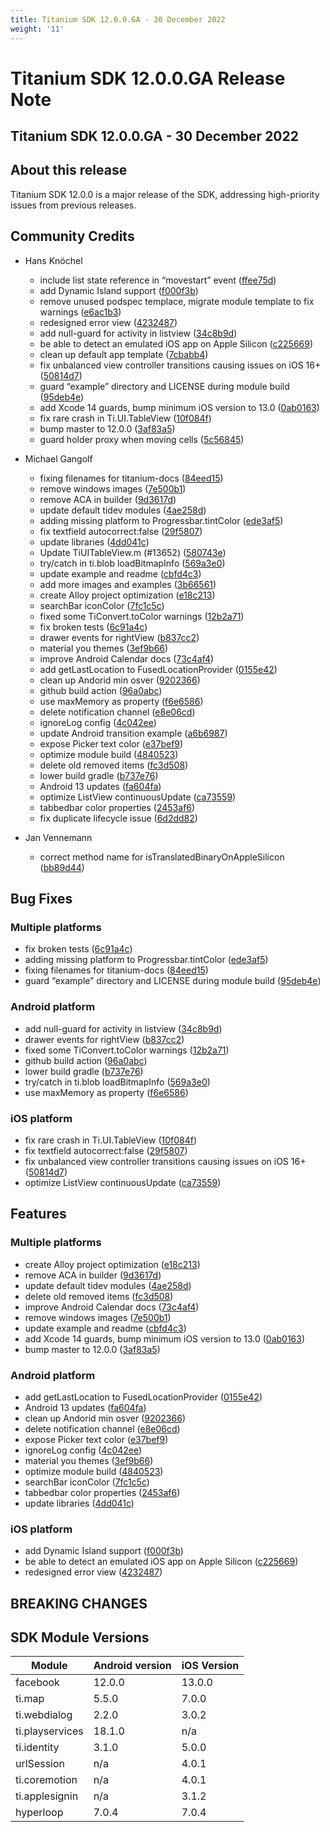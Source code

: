 ```yaml
---
title: Titanium SDK 12.0.0.GA - 30 December 2022
weight: '11'
---
```


# Titanium SDK 12.0.0.GA Release Note

## Titanium SDK 12.0.0.GA - 30 December 2022

## About this release

Titanium SDK 12.0.0 is a major release of the SDK, addressing high-priority issues from previous releases.


## Community Credits

* Hans Knöchel
  * include list state reference in “movestart” event ([ffee75d](https://github.com/tidev/titanium-sdk/commit/ffee75de20efba2c2d0b00b9ab12c14f81b86035))
  * add Dynamic Island support ([f000f3b](https://github.com/tidev/titanium-sdk/commit/f000f3ba9b228aadbcab88ff734438a202ae9c8c))
  * remove unused podspec templace, migrate module template to fix warnings ([e6ac1b3](https://github.com/tidev/titanium-sdk/commit/e6ac1b308cf5477aafc5ae79e561df63670f9a65))
  * redesigned error view ([4232487](https://github.com/tidev/titanium-sdk/commit/4232487aa54c9b8eed038ede29eb7edf92dfa0a5))
  * add null-guard for activity in listview ([34c8b9d](https://github.com/tidev/titanium-sdk/commit/34c8b9da7ec956c76a5f511eb6a9f9214cd38168))
  * be able to detect an emulated iOS app on Apple Silicon ([c225669](https://github.com/tidev/titanium-sdk/commit/c225669ea4eb12951313c277bf5b61abcad73283))
  * clean up default app template ([7cbabb4](https://github.com/tidev/titanium-sdk/commit/7cbabb4871a69ef4191c0805f4b2535380cb8691))
  * fix unbalanced view controller transitions causing issues on iOS 16+ ([50814d7](https://github.com/tidev/titanium-sdk/commit/50814d717910f5b42b6f61972b30f8d10f85a268))
  * guard “example” directory and LICENSE during module build ([95deb4e](https://github.com/tidev/titanium-sdk/commit/95deb4ed843c2d59f6a36880a5cd9c644e1c2600))
  * add Xcode 14 guards, bump minimum iOS version to 13.0 ([0ab0163](https://github.com/tidev/titanium-sdk/commit/0ab01636c3f2a4ddc20d0b84e8fc0e532365b2d1))
  * fix rare crash in Ti.UI.TableView ([10f084f](https://github.com/tidev/titanium-sdk/commit/10f084f9ce60a64ee52f038b19fea5940bc230c7))
  * bump master to 12.0.0 ([3af83a5](https://github.com/tidev/titanium-sdk/commit/3af83a5f2adde0d1cab19febe4edc87f32dbb2e3))
  * guard holder proxy when moving cells ([5c56845](https://github.com/tidev/titanium-sdk/commit/5c56845e2311096e2053da97fe0dee9eb5fd19c7))

* Michael Gangolf
  * fixing filenames for titanium-docs ([84eed15](https://github.com/tidev/titanium-sdk/commit/84eed159fb65b39752288f423c8e09bdf2a0d392))
  * remove windows images ([7e500b1](https://github.com/tidev/titanium-sdk/commit/7e500b13d22aa30e252be9bd2a02673b3dbd9771))
  * remove ACA in builder ([9d3617d](https://github.com/tidev/titanium-sdk/commit/9d3617d313342cadd25f5b4e34109c52b4586a1e))
  * update default tidev modules ([4ae258d](https://github.com/tidev/titanium-sdk/commit/4ae258da01e3fa328c83914f826dbab57607bf44))
  * adding missing platform to Progressbar.tintColor ([ede3af5](https://github.com/tidev/titanium-sdk/commit/ede3af51ee92eaeba3a03ee79f5c69499dda9b3c))
  * fix textfield autocorrect:false ([29f5807](https://github.com/tidev/titanium-sdk/commit/29f580773ddeace21c78be06f6286701b9851c2c))
  * update libraries ([4dd041c](https://github.com/tidev/titanium-sdk/commit/4dd041ce51763c469f6e8bada972c1a224f90f31))
  * Update TiUITableView.m (#13652) ([580743e](https://github.com/tidev/titanium-sdk/commit/580743edd05b1202a2a8d484ef6db2156cee4367))
  * try/catch in ti.blob loadBitmapInfo ([569a3e0](https://github.com/tidev/titanium-sdk/commit/569a3e061e67d2c90678471eb23aaed2676390bb))
  * update example and readme ([cbfd4c3](https://github.com/tidev/titanium-sdk/commit/cbfd4c3858e141d02580ac4a22a8aef5c3cd52cb))
  * add more images and examples ([3b66561](https://github.com/tidev/titanium-sdk/commit/3b66561d3cd2f6f09289a4b5297f094bf4956810))
  * create Alloy project optimization ([e18c213](https://github.com/tidev/titanium-sdk/commit/e18c21320e2fe588571c9586db87df9c80f67c88))
  * searchBar iconColor ([7fc1c5c](https://github.com/tidev/titanium-sdk/commit/7fc1c5c27679189f650eab7dd8cd4ee554aa2dd9))
  * fixed some TiConvert.toColor warnings ([12b2a71](https://github.com/tidev/titanium-sdk/commit/12b2a7144cddf21a8dcfc1276b5aa4cb0fee678b))
  * fix broken tests ([6c91a4c](https://github.com/tidev/titanium-sdk/commit/6c91a4cbf57b4891ef711d22a781c1d1951aaead))
  * drawer events for rightView ([b837cc2](https://github.com/tidev/titanium-sdk/commit/b837cc29abef976360593fc7bf2804af5ed82cad))
  * material you themes ([3ef9b66](https://github.com/tidev/titanium-sdk/commit/3ef9b664bd9c7abc5c41a43c2081307c3b8dc56b))
  * improve Android Calendar docs ([73c4af4](https://github.com/tidev/titanium-sdk/commit/73c4af45b36560e3303c572e741f782c3a9dd473))
  * add getLastLocation to FusedLocationProvider ([0155e42](https://github.com/tidev/titanium-sdk/commit/0155e421ecf3c4fc4c53094f70819fac1c472878))
  * clean up Andorid min osver ([9202366](https://github.com/tidev/titanium-sdk/commit/9202366cec8e81d772d6acfd06db993b1e823963))
  * github build action ([96a0abc](https://github.com/tidev/titanium-sdk/commit/96a0abc06079d4beacce13bed842ed9ffb1e39be))
  * use maxMemory as property ([f6e6586](https://github.com/tidev/titanium-sdk/commit/f6e658601ffa18d1b620a52610850c71bb8417ea))
  * delete notification channel ([e8e06cd](https://github.com/tidev/titanium-sdk/commit/e8e06cda9512e8384fe00fc78af31631b672bfa6))
  * ignoreLog config ([4c042ee](https://github.com/tidev/titanium-sdk/commit/4c042ee9ee6e588a0d08f6fd315df05837345702))
  * update Android transition example ([a6b6987](https://github.com/tidev/titanium-sdk/commit/a6b69874e62b72641cd5a141b413431499008864))
  * expose Picker text color ([e37bef9](https://github.com/tidev/titanium-sdk/commit/e37bef9d671585ff93de4fda72c9d01f97443826))
  * optimize module build ([4840523](https://github.com/tidev/titanium-sdk/commit/4840523ed315ce563fdd8cf429a56b15d315970f))
  * delete old removed items ([fc3d508](https://github.com/tidev/titanium-sdk/commit/fc3d5080ad1b0152a8e14bae6a53630f2d2b9631))
  * lower build gradle ([b737e76](https://github.com/tidev/titanium-sdk/commit/b737e7675a358ede3d0360f4a393836f63b0ae5d))
  * Android 13 updates ([fa604fa](https://github.com/tidev/titanium-sdk/commit/fa604fac971579225c156a51f749011a416b2c74))
  * optimize ListView continuousUpdate ([ca73559](https://github.com/tidev/titanium-sdk/commit/ca7355975f2f1e3724fd8359f69bc9c2fb9f464f))
  * tabbedbar color properties ([2453af6](https://github.com/tidev/titanium-sdk/commit/2453af6f27fc9a15520c4a2b3d8ca73ad58bb395))
  * fix duplicate lifecycle issue ([6d2dd82](https://github.com/tidev/titanium-sdk/commit/6d2dd826debb512fa8fbc3b603b4ef05d50d03fe)) 

* Jan Vennemann
  * correct method name for isTranslatedBinaryOnAppleSilicon ([bb89d44](https://github.com/tidev/titanium-sdk/commit/bb89d449ce9d17da0cbbd2587bd3a3529b9e3ca7))


## Bug Fixes

### Multiple platforms

* fix broken tests ([6c91a4c](https://github.com/tidev/titanium-sdk/commit/6c91a4cbf57b4891ef711d22a781c1d1951aaead))
* adding missing platform to Progressbar.tintColor ([ede3af5](https://github.com/tidev/titanium-sdk/commit/ede3af51ee92eaeba3a03ee79f5c69499dda9b3c))
* fixing filenames for titanium-docs ([84eed15](https://github.com/tidev/titanium-sdk/commit/84eed159fb65b39752288f423c8e09bdf2a0d392))
* guard “example” directory and LICENSE during module build ([95deb4e](https://github.com/tidev/titanium-sdk/commit/95deb4ed843c2d59f6a36880a5cd9c644e1c2600))

### Android platform

* add null-guard for activity in listview ([34c8b9d](https://github.com/tidev/titanium-sdk/commit/34c8b9da7ec956c76a5f511eb6a9f9214cd38168))
* drawer events for rightView ([b837cc2](https://github.com/tidev/titanium-sdk/commit/b837cc29abef976360593fc7bf2804af5ed82cad))
* fixed some TiConvert.toColor warnings ([12b2a71](https://github.com/tidev/titanium-sdk/commit/12b2a7144cddf21a8dcfc1276b5aa4cb0fee678b))
* github build action ([96a0abc](https://github.com/tidev/titanium-sdk/commit/96a0abc06079d4beacce13bed842ed9ffb1e39be))
* lower build gradle ([b737e76](https://github.com/tidev/titanium-sdk/commit/b737e7675a358ede3d0360f4a393836f63b0ae5d))
* try/catch in ti.blob loadBitmapInfo ([569a3e0](https://github.com/tidev/titanium-sdk/commit/569a3e061e67d2c90678471eb23aaed2676390bb))
* use maxMemory as property ([f6e6586](https://github.com/tidev/titanium-sdk/commit/f6e658601ffa18d1b620a52610850c71bb8417ea))

### iOS platform

* fix rare crash in Ti.UI.TableView ([10f084f](https://github.com/tidev/titanium-sdk/commit/10f084f9ce60a64ee52f038b19fea5940bc230c7))
* fix textfield autocorrect:false ([29f5807](https://github.com/tidev/titanium-sdk/commit/29f580773ddeace21c78be06f6286701b9851c2c))
* fix unbalanced view controller transitions causing issues on iOS 16+ ([50814d7](https://github.com/tidev/titanium-sdk/commit/50814d717910f5b42b6f61972b30f8d10f85a268))
* optimize ListView continuousUpdate ([ca73559](https://github.com/tidev/titanium-sdk/commit/ca7355975f2f1e3724fd8359f69bc9c2fb9f464f))

## Features

### Multiple platforms

* create Alloy project optimization ([e18c213](https://github.com/tidev/titanium-sdk/commit/e18c21320e2fe588571c9586db87df9c80f67c88))
* remove ACA in builder ([9d3617d](https://github.com/tidev/titanium-sdk/commit/9d3617d313342cadd25f5b4e34109c52b4586a1e))
* update default tidev modules ([4ae258d](https://github.com/tidev/titanium-sdk/commit/4ae258da01e3fa328c83914f826dbab57607bf44))
* delete old removed items ([fc3d508](https://github.com/tidev/titanium-sdk/commit/fc3d5080ad1b0152a8e14bae6a53630f2d2b9631))
* improve Android Calendar docs ([73c4af4](https://github.com/tidev/titanium-sdk/commit/73c4af45b36560e3303c572e741f782c3a9dd473))
* remove windows images ([7e500b1](https://github.com/tidev/titanium-sdk/commit/7e500b13d22aa30e252be9bd2a02673b3dbd9771))
* update example and readme ([cbfd4c3](https://github.com/tidev/titanium-sdk/commit/cbfd4c3858e141d02580ac4a22a8aef5c3cd52cb))
* add Xcode 14 guards, bump minimum iOS version to 13.0 ([0ab0163](https://github.com/tidev/titanium-sdk/commit/0ab01636c3f2a4ddc20d0b84e8fc0e532365b2d1))
* bump master to 12.0.0 ([3af83a5](https://github.com/tidev/titanium-sdk/commit/3af83a5f2adde0d1cab19febe4edc87f32dbb2e3))

### Android platform

* add getLastLocation to FusedLocationProvider ([0155e42](https://github.com/tidev/titanium-sdk/commit/0155e421ecf3c4fc4c53094f70819fac1c472878))
* Android 13 updates ([fa604fa](https://github.com/tidev/titanium-sdk/commit/fa604fac971579225c156a51f749011a416b2c74))
* clean up Andorid min osver ([9202366](https://github.com/tidev/titanium-sdk/commit/9202366cec8e81d772d6acfd06db993b1e823963))
* delete notification channel ([e8e06cd](https://github.com/tidev/titanium-sdk/commit/e8e06cda9512e8384fe00fc78af31631b672bfa6))
* expose Picker text color ([e37bef9](https://github.com/tidev/titanium-sdk/commit/e37bef9d671585ff93de4fda72c9d01f97443826))
* ignoreLog config ([4c042ee](https://github.com/tidev/titanium-sdk/commit/4c042ee9ee6e588a0d08f6fd315df05837345702))
* material you themes ([3ef9b66](https://github.com/tidev/titanium-sdk/commit/3ef9b664bd9c7abc5c41a43c2081307c3b8dc56b))
* optimize module build ([4840523](https://github.com/tidev/titanium-sdk/commit/4840523ed315ce563fdd8cf429a56b15d315970f))
* searchBar iconColor ([7fc1c5c](https://github.com/tidev/titanium-sdk/commit/7fc1c5c27679189f650eab7dd8cd4ee554aa2dd9))
* tabbedbar color properties ([2453af6](https://github.com/tidev/titanium-sdk/commit/2453af6f27fc9a15520c4a2b3d8ca73ad58bb395))
* update libraries ([4dd041c](https://github.com/tidev/titanium-sdk/commit/4dd041ce51763c469f6e8bada972c1a224f90f31))

### iOS platform

* add Dynamic Island support ([f000f3b](https://github.com/tidev/titanium-sdk/commit/f000f3ba9b228aadbcab88ff734438a202ae9c8c))
* be able to detect an emulated iOS app on Apple Silicon ([c225669](https://github.com/tidev/titanium-sdk/commit/c225669ea4eb12951313c277bf5b61abcad73283))
* redesigned error view ([4232487](https://github.com/tidev/titanium-sdk/commit/4232487aa54c9b8eed038ede29eb7edf92dfa0a5))

## BREAKING CHANGES


## SDK Module Versions

| Module      | Android version | iOS Version |
| ----------- | --------------- | ----------- |
| facebook | 12.0.0 | 13.0.0 |
| ti.map | 5.5.0 | 7.0.0 |
| ti.webdialog | 2.2.0 | 3.0.2 |
| ti.playservices | 18.1.0 | n/a |
| ti.identity | 3.1.0 | 5.0.0 |
| urlSession | n/a | 4.0.1 |
| ti.coremotion | n/a | 4.0.1 |
| ti.applesignin | n/a | 3.1.2 |
| hyperloop | 7.0.4 | 7.0.4 |
